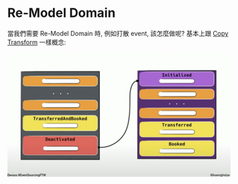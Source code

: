 # Re-Model Domain

當我們需要 Re-Model Domain 時, 例如打散 event, 該怎麼做呢? 基本上跟 [Copy Transform](spaces/event-sourcing/copy-transform.md) 一樣概念:

![](/spaces/event-sourcing/attachments/remodel-domain.png)